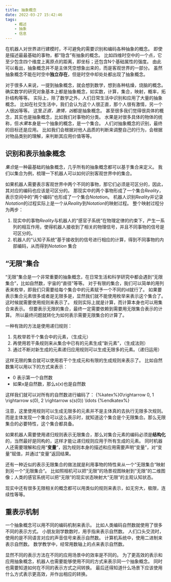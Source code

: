 ```yaml
---
title: 抽象概念
date: 2022-03-27 15:42:46
tags:
    - 概述
    - 抽象
    - 信息
---
```


在机器人对世界进行建模时，不可避免的需要识别和编码各种抽象的概念。
即使是描述最最基础的事物，都“隐含”有抽象的概念。 
比如四维时空中的一个点，它至少包含四个维度上离原点的距离，即坐标；还包含N个基础属性的强度。
由此可以看出，抽象概念并不是主体凭空想象出来的，而是客观世界的一部分。
虽然抽象概念不能在时空中**独立存在**，但是时空中却处处都出现了抽象概念。

<!--more -->

对于很多人来说，一提到抽象概念，就会想到数学，想到各种枯燥，烧脑的概念。
确实数学的研究对象基本上都是抽象概念，如实数，计算，集合，映射，概率，拓扑结构等等。
实际上，除了数学之外，人们日常生活中识别和应用了大量的抽象概念。
比如在社交生活中，我们会认为这个人很正直，那个人很有激情，另一个人很凶等等。
这里*正直，激情，凶*都是抽象概念。
甚至很多我们觉得很具体的概念，其实也是抽象概念，比如我们对事物的分类。
水果是对很多具体的物体的统称，但*水果*本身是一个抽象的概念，是一个集合。
人们对抽象概念的识别，最终的目标还是应用。
比如我们会根据对他人品质的判断来调整自己的行为，会根据对物品类别的理解，来判断其应用价值等等。

## 识别和表示抽象概念

*集合*是一种最基础的抽象概念，几乎所有的抽象概念都可以基于集合来定义。
我们以集合为例，梳理一下机器人可以如何识别客观世界中的集合。

如果机器人需要表示客观世界中两个不同的事物，那它们必须是可区分的，因此，其对应的编码也应该是可区分的。
那现实中的两个事物形成了一个集合*Reality*，表示空间中的“两个编码"也形成了一个集合*Notation*。
机器人识别*Reality*并记录*Notation*的过程实际上是一个从*Reality*到*Notation*的映射过程。
整个映射过程分为两步：

1. 现实中的事物*Reality*与机器人的“感官子系统”在物理定律的约束下，产生一系列的相互作用，使得机器人接收到了相关的物理信号，并且不同事物的信号是可区分的。
1. 机器人的“认知子系统”基于接收到的信号进行相应的计算，得到不同事物的内部编码，从而得到*Notation* 集合

## “无限”集合

“无限"集合是一个非常重要的抽象概念，在日常生活和科学研究中都会遇到“无限集合”，比如自然数，宇宙的“直径”等等。
对于有限的集合，我们可以简单的用列表来枚举，即我们只需要给每个集合中的元素赋予一个不同的id就行了。
如果要表示集合元素很多或者是无限多是，显然我们就不能使用枚举来表示这个集合了。
这时候就需要使用规则来表示了。
规则实际上就是计算，而计算本身也可以用集合来表示。
但要表示无限的集合，最终一定需要依赖到需要用无限集合表示的计算。
所以最终问题就转化为如何表示需要无限集合的计算了。

一种有效的方法是使用递归规则：
1. 先枚举若干个集合中的元素，（生成元）
1. 再使用若干条规则来从集合中已有的元素生成“新元素”，（生成法则）
1. 通过不断对新生成的元素递归应用规则可以生成无限多的元素。（递归运用）

这样无限的集合就可以使用若干个生成元和有限的生成规则来表示了。
比如自然数集可以用以下的方式来表示：
* 0 表示第一个自然数
* 如果x是自然数，那么s(x)也是自然数

这样我们就可以对所有的自然数进行编码了：
 {%katex%}0\rightarrow 0, 1 \rightarrow s(0), 2 \rightarrow s(s(0)) \ldots {%endkatex%} 

注意，这里使用规则可以生成无限多的元素并不是主体真的去执行无限多次规则。而是主体发现一个集合可以这么表示时，就知道这个集合是个无限集合。那么无限集合的必要特性，这个集合都具备。

如果机器人需要使用递归规则表示无限集合，那么对集合元素的编码必须是**结构化**的，当然最好是同构的，这样才能让递归规则应用于所有生成的元素。
同时机器人还需要理解和应用“**变量**”，因为规则本身的描述和应用需要声明“变量”，对“变量”赋值，并通过“变量”返回结果。

还有一种近似的表示无限集合的做法就是利用事物的特性来从一个“无限集合“映射到另一个”无限集合“。
比如照相机可以把“无限”的场景视图映射到“无限”的二维图像；人类的感官系统可以把“无限”的现实状态映射大“无限”的主观认知状态。

现实中还有很多无限相关的概念都可以用类似的规则来表示，如无穷大，极限，连续性等等。

## 重表示机制

一个抽象概念可以用不同的编码机制来表示。
比如人类编码自然数就使用了很多不同的表示方式。
小朋友刚学数数时，用手指来表示自然数。
人们口头交流时，使用的是不同语言对应的声音信号来表示自然数。
计算机系统中，使用二进制来表示自然数。
数学教学中，经常用数轴上的点来表示自然数。

显然不同的表示方法在不同的应用场景中的效率是不同的。
为了更高效的表示和应用抽象概念，机器人也需要能够使用不同的方式来表示同一个抽象概念。
同时也需要知道如何在不同的表示方式之间转换。
最后还得知道什么场景下应该使用什么方式表示更高效，并作出相应的转换。
